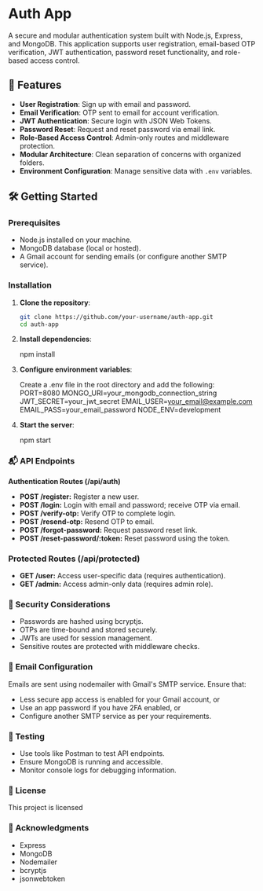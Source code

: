 # Auth App

A secure and modular authentication system built with Node.js, Express, and MongoDB. This application supports user registration, email-based OTP verification, JWT authentication, password reset functionality, and role-based access control.

## 🚀 Features

- **User Registration**: Sign up with email and password.
- **Email Verification**: OTP sent to email for account verification.
- **JWT Authentication**: Secure login with JSON Web Tokens.
- **Password Reset**: Request and reset password via email link.
- **Role-Based Access Control**: Admin-only routes and middleware protection.
- **Modular Architecture**: Clean separation of concerns with organized folders.
- **Environment Configuration**: Manage sensitive data with `.env` variables.

## 🛠️ Getting Started

### Prerequisites

- Node.js installed on your machine.
- MongoDB database (local or hosted).
- A Gmail account for sending emails (or configure another SMTP service).

### Installation

1. **Clone the repository**:

   ```bash
   git clone https://github.com/your-username/auth-app.git
   cd auth-app

2. **Install dependencies**:

    npm install

3. **Configure environment variables**:
   
   Create a .env file in the root directory and add the following:
    PORT=8080
    MONGO_URI=your_mongodb_connection_string
    JWT_SECRET=your_jwt_secret
    EMAIL_USER=your_email@example.com
    EMAIL_PASS=your_email_password
    NODE_ENV=development

4. **Start the server**:

    npm start

### 📬 API Endpoints

**Authentication Routes (/api/auth)**
- **POST /register:** Register a new user.
- **POST /login:** Login with email and password; receive OTP via email.
- **POST /verify-otp:** Verify OTP to complete login.
- **POST /resend-otp:** Resend OTP to email.
- **POST /forgot-password:** Request password reset link.
- **POST /reset-password/:token:** Reset password using the token.

### Protected Routes (/api/protected)

- **GET /user:** Access user-specific data (requires authentication).
- **GET /admin:** Access admin-only data (requires admin role).

### 🔐 Security Considerations

- Passwords are hashed using bcryptjs.
- OTPs are time-bound and stored securely.
- JWTs are used for session management.
- Sensitive routes are protected with middleware checks.

### 📧 Email Configuration

Emails are sent using nodemailer with Gmail's SMTP service. Ensure that:
- Less secure app access is enabled for your Gmail account, or
- Use an app password if you have 2FA enabled, or
- Configure another SMTP service as per your requirements.

### 🧪 Testing

- Use tools like Postman to test API endpoints.
- Ensure MongoDB is running and accessible.
- Monitor console logs for debugging information.

### 📄 License

This project is licensed

### 🙌 Acknowledgments

- Express
- MongoDB
- Nodemailer
- bcryptjs
- jsonwebtoken